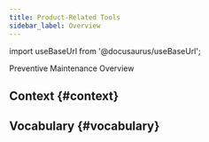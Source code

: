 ```yaml
---
title: Product-Related Tools
sidebar_label: Overview
---
```


import useBaseUrl from '@docusaurus/useBaseUrl'; 

<span className="hero__title">Preventive Maintenance Overview</span>


## Context {#context}


## Vocabulary {#vocabulary}


